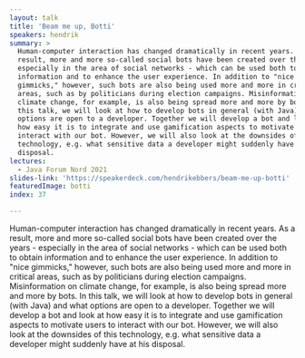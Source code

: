 ```yaml
---
layout: talk
title: 'Beam me up, Botti'
speakers: hendrik
summary: >
  Human-computer interaction has changed dramatically in recent years. As a
  result, more and more so-called social bots have been created over the years -
  especially in the area of social networks - which can be used both to obtain
  information and to enhance the user experience. In addition to "nice
  gimmicks," however, such bots are also being used more and more in critical
  areas, such as by politicians during election campaigns. Misinformation on
  climate change, for example, is also being spread more and more by bots. In
  this talk, we will look at how to develop bots in general (with Java) and what
  options are open to a developer. Together we will develop a bot and look at
  how easy it is to integrate and use gamification aspects to motivate users to
  interact with our bot. However, we will also look at the downsides of this
  technology, e.g. what sensitive data a developer might suddenly have at his
  disposal.
lectures:
  - Java Forum Nord 2021
slides-link: 'https://speakerdeck.com/hendrikebbers/beam-me-up-botti'
featuredImage: botti
index: 37

---
```


Human-computer interaction has changed dramatically in recent years. As a result, more and more so-called social bots have been created over the years - especially in the area of social networks - which can be used both to obtain information and to enhance the user experience. In addition to "nice gimmicks," however, such bots are also being used more and more in critical areas, such as by politicians during election campaigns. Misinformation on climate change, for example, is also being spread more and more by bots. In this talk, we will look at how to develop bots in general (with Java) and what options are open to a developer. Together we will develop a bot and look at how easy it is to integrate and use gamification aspects to motivate users to interact with our bot. However, we will also look at the downsides of this technology, e.g. what sensitive data a developer might suddenly have at his disposal.
